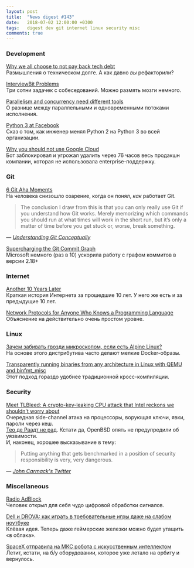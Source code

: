 ```yaml
---
layout: post
title:  "News digest #143"
date:   2018-07-02 12:00:00 +0300
tags:   digest dev git internet linux security misc
comments: true
---
```


### Development

[Why we all choose to not pay back tech debt](https://uselessdevblog.wordpress.com/2018/06/24/why-we-all-choose-to-not-pay-back-tech-debt/)<br/>
Размышления о техническом долге. А как давно _вы_ рефакторили?

[InterviewBit Problems](https://www.interviewbit.com/all-problem-list)<br/>
Три сотни задачек с собеседований. Можно размять мозги немного.

[Parallelism and concurrency need different tools](http://yosefk.com/blog/parallelism-and-concurrency-need-different-tools.html)<br/>
О разнице между параллельными и одновременными потоками исполнения.

[Python 3 at Facebook](https://lwn.net/SubscriberLink/758159/f1f631e1535ab9d6/)<br/>
Сказ о том, как инженер менял Python 2 на Python 3 во всей организации.

[Why you should not use Google Cloud](https://medium.com/@serverpunch/why-you-should-not-use-google-cloud-75ea2aec00de)<br/>
Бот заблокировал и угрожал удалить через 76 часов весь продакшн компании, которая не использовала enterprise-поддержку.

### Git

[6 Git Aha Moments](https://henrikwarne.com/2018/06/25/6-git-aha-moments/)<br/>
На человека снизошло озарение, когда он понял, _как_ работает Git.

> The conclusion I draw from this is that you can only really use Git if you
> understand how Git works. Merely memorizing which commands you should run
> at what times will work in the short run, but it’s only a matter of time
> before you get stuck or, worse, break something.

— [_Understanding Git Conceptually_](https://www.sbf5.com/~cduan/technical/git/)

[Supercharging the Git Commit Graph](https://blogs.msdn.microsoft.com/devops/2018/06/25/supercharging-the-git-commit-graph/)<br/>
Microsoft немного (раз в 10) ускорила работу с графом коммитов в версии 2.18+

### Internet

[Another 10 Years Later](http://www.potaroo.net/ispcol/2018-06/10years.html)<br/>
Краткая история Интернета за прошедшие 10 лет. У него же есть и за предыдущие 10 лет.

[Network Protocols for Anyone Who Knows a Programming Language](https://www.destroyallsoftware.com/compendium/network-protocols)<br/>
Объяснение на действительно очень простом уровне.

### Linux

[Зачем забивать гвозди микроскопом, если есть Alpine Linux?](https://habr.com/company/digdes/blog/415279/)<br/>
На основе этого дистрибутива часто делают мелкие Docker-образы.

[Transparently running binaries from any architecture in Linux with QEMU and binfmt_misc](https://ownyourbits.com/2018/06/13/transparently-running-binaries-from-any-architecture-in-linux-with-qemu-and-binfmt_misc/)<br/>
Этот подход гораздо удобнее традиционной кросс-компиляции.

### Security

[Meet TLBleed: A crypto-key-leaking CPU attack that Intel reckons we shouldn't worry about](https://www.theregister.co.uk/2018/06/22/intel_tlbleed_key_data_leak/)<br/>
Очередная side-channel атака на процессоры, ворующая ключи, явки, пароли через кеш.<br/>
[Тео де Раадт не рад](https://www.itwire.com/security/83347-openbsd-chief-de-raadt-says-no-easy-fix-for-new-intel-cpu-bug.html). Кстати да, OpenBSD опять не предупредили об уязвимости.<br/>
И, наконец, хорошее высказывание в тему:

> Putting anything that gets benchmarked in a position of security responsibility is very, very dangerous.

— [_John Carmack's Twitter_](https://twitter.com/ID_AA_Carmack/status/395927588108918785)

### Miscellaneous

[Radio AdBlock](http://blog.rekawek.eu/2016/02/24/radio-adblock/)<br/>
Человек открыл для себя чудо цифровой обработки сигналов.

[Dell и DROVA: как играть в требовательные игры даже на слабом ноутбуке](https://habr.com/company/dell/blog/414901/)<br/>
Клёвая идея. Теперь даже геймерские железки можно будет утащить «в облака».

[SpaceX отправила на МКС робота с искусственным интеллектом](https://habr.com/post/415785/)<br/>
Летит, кстати, на б/у оборудовании, которое уже летало на орбиту и вернулось.
